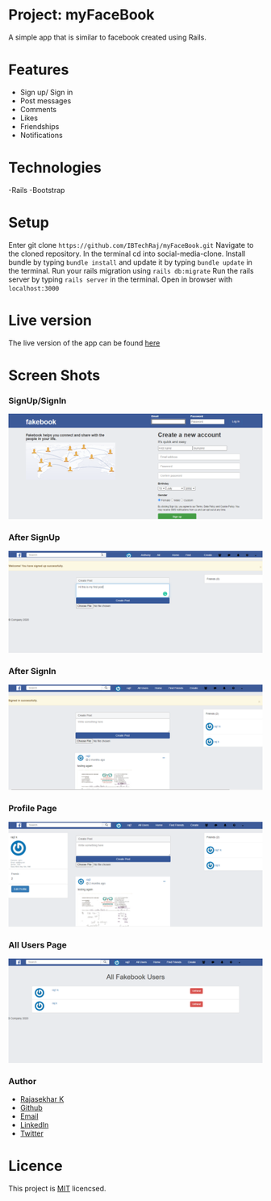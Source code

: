 # Project: myFaceBook
A simple app that is similar to facebook created using Rails.

# Features

- Sign up/ Sign in
- Post messages
- Comments
- Likes
- Friendships
- Notifications

# Technologies

-Rails
-Bootstrap

# Setup

Enter git clone ``` https://github.com/IBTechRaj/myFaceBook.git ```
Navigate to the cloned repository.
In the terminal cd into social-media-clone.
Install bundle by typing ``` bundle install ``` and update it by typing ```bundle update``` in the terminal.
Run your rails migration using ``` rails db:migrate ```
Run the rails server by typing ```rails server``` in the terminal.
Open in browser with ```localhost:3000```

# Live version 
The live version of the app can be found [here](https://rajfakebook.herokuapp.com)

# Screen Shots
### SignUp/SignIn
![fakebook SignUp/SignIn](/images/fakebook1.png)

### After SignUp
![fakebook after SignUp](/images/fakebook2.png)

### After SignIn
![fakebook 4](/images/fakebook4.png)

### Profile Page
![fakebook 5](/images/fakebook5.png)

### All Users Page
![fakebook 6](/images/fakebook6.png)

### Author
* [Rajasekhar K ](https://ibtechraj.github.io/RajPortfolio/)
* [Github](https://github.com/IBTechRaj)
* [Email](krs30018@gmail.com)
* [LinkedIn](https://www.linkedin.com/in/rajkatakamsetty/)
* [Twitter](https://twitter.com/IBTechRaj) 


# Licence
This project is [MIT](https://github.com/IBTechRaj/myFaceBook/blob/master/LICENSE) licencsed.
